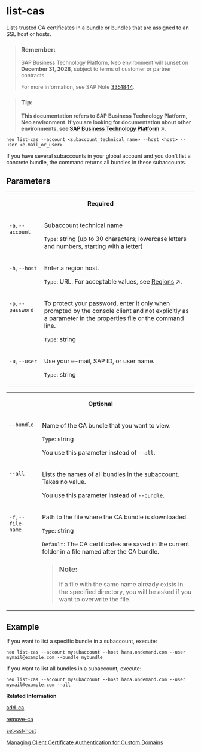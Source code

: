 <!-- loio99d2659da99a40218da107a5017f9fbf -->

# list-cas

Lists trusted CA certificates in a bundle or bundles that are assigned to an SSL host or hosts.



> ### Remember:  
> SAP Business Technology Platform, Neo environment will sunset on **December 31, 2028**, subject to terms of customer or partner contracts.
> 
> For more information, see SAP Note [3351844](https://me.sap.com/notes/3351844).

> ### Tip:  
> **This documentation refers to SAP Business Technology Platform, Neo environment. If you are looking for documentation about other environments, see [SAP Business Technology Platform](https://help.sap.com/viewer/65de2977205c403bbc107264b8eccf4b/Cloud/en-US/6a2c1ab5a31b4ed9a2ce17a5329e1dd8.html "SAP Business Technology Platform (SAP BTP) is an integrated offering comprised of four technology portfolios: database and data management, application development and integration, analytics, and intelligent technologies. The platform offers users the ability to turn data into business value, compose end-to-end business processes, and build and extend SAP applications quickly.") :arrow_upper_right:.**



```
neo list-cas --account <subaccount_technical_name> --host <host> --user <e-mail_or_user>
```

If you have several subaccounts in your global account and you don't list a concrete bundle, the command returns all bundles in these subaccounts.



<a name="loio99d2659da99a40218da107a5017f9fbf__section_dbj_1gx_d2b"/>

## Parameters


<table>
<tr>
<th valign="top" colspan="2">

Required

</th>
</tr>
<tr>
<td valign="top">

`-a`, `--account` 

</td>
<td valign="top">

Subaccount technical name

`Type`: string \(up to 30 characters; lowercase letters and numbers, starting with a letter\)

</td>
</tr>
<tr>
<td valign="top">

`-h`, `--host` 

</td>
<td valign="top">

Enter a region host.

`Type`: URL. For acceptable values, see [Regions](https://help.sap.com/viewer/65de2977205c403bbc107264b8eccf4b/Cloud/en-US/350356d1dc314d3199dca15bd2ab9b0e.html "You can deploy applications in different regions. Each region represents a geographical location (for example, Europe, US East) where applications, data, or services are hosted.") :arrow_upper_right:.

</td>
</tr>
<tr>
<td valign="top">

`-p`, `--password`

</td>
<td valign="top">

To protect your password, enter it only when prompted by the console client and not explicitly as a parameter in the properties file or the command line.

`Type`: string

</td>
</tr>
<tr>
<td valign="top">

`-u`, `--user` 

</td>
<td valign="top">

Use your e-mail, SAP ID, or user name.

`Type`: string

</td>
</tr>
</table>


<table>
<tr>
<th valign="top" colspan="2">

Optional

</th>
</tr>
<tr>
<td valign="top">

`--bundle` 

</td>
<td valign="top">

Name of the CA bundle that you want to view.

`Type`: string

You use this parameter instead of `--all`.

</td>
</tr>
<tr>
<td valign="top">

`--all` 

</td>
<td valign="top">

Lists the names of all bundles in the subaccount. Takes no value.

You use this parameter instead of `--bundle`.

</td>
</tr>
<tr>
<td valign="top">

`-f`, `--file-name` 

</td>
<td valign="top">

Path to the file where the CA bundle is downloaded.

`Type`: string

`Default`: The CA certificates are saved in the current folder in a file named after the CA bundle.

> ### Note:  
> If a file with the same name already exists in the specified directory, you will be asked if you want to overwrite the file.



</td>
</tr>
</table>



<a name="loio99d2659da99a40218da107a5017f9fbf__section_ncg_rsx_d2b"/>

## Example

If you want to list a specific bundle in a subaccount, execute:

```
neo list-cas --account mysubaccount --host hana.ondemand.com --user mymail@example.com --bundle mybundle
```

If you want to list all bundles in a subaccount, execute:

```
neo list-cas --account mysubaccount --host hana.ondemand.com --user mymail@example.com --all
```

**Related Information**  


[add-ca](add-ca-c102abb.md "Uploads a trusted CA certificate and adds it to a certificate authority (CA) bundle. If you don't have a CA bundle yet, it will be created automatically.")

[remove-ca](remove-ca-55b61e4.md "Removes trusted CAs from a bundle or deletes a whole bundle and all certificates in it.")

[set-ssl-host](set-ssl-host-2956975.md "Configures and updates an SSL host. Allows you to replace an SSL certificate with a different one, manage TLS protocol versions, and configure a bundle of trusted CAs.")

[Managing Client Certificate Authentication for Custom Domains](managing-client-certificate-authentication-for-custom-domains-286aa51.md "If you want your customers to use client certificates when they access your application on SAP BTP via a custom domain.")

